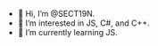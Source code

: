 - 👋 Hi, I’m @SECT19N.
- 👀 I’m interested in JS, C#, and C++.
- 🌱 I’m currently learning JS.
<!-- - 📫 How to reach me ... -->

<!---
SECT19N/SECT19N is a ✨ special ✨ repository because its `README.md` (this file) appears on your GitHub profile.
You can click the Preview link to take a look at your changes.
--->
